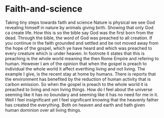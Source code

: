 # Faith-and-science
Taking tiny steps towards faith and science
Nature is physical we see God revealing himself in nature by animals giving birth. Showing that only God ca create life.  How this is so the bible say God was the first born from the dead.
Through the bible, the word of God was preached to all creation.  If you continue in the faith grounded and settled and be not moved away from the hope of the gospel, which ye have heard and which was preached to every creature which is under heaven.  In footnote it states that this is preaching is the whole world meaning the then Rome Empire and refering to human.  However I am of the opinion that when the gospel is preach to individual the whole world it affect everthing living and not living.  The example I give, is the recent stay at home by humans.  There is reports that the environment has benefited by the reduction of human activity that is carbon emission.  So when the gospel is preach to the whole world it is preached to living and non living things.
How do I feel about the universe seeming like it has no boundary and seeming like it has no need for me in it. Well I feel insignificant
yet I feel significant knowing that the heavenly father has created the everything. Both on heaven and earth and hath given human dominion over all living things.
